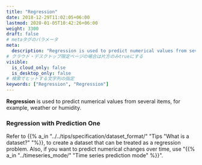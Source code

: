 ```yaml
---
title: "Regression"
date: 2018-12-29T11:02:05+06:00
lastmod: 2020-01-05T10:42:26+06:00
weight: 3300
draft: false
# metaタグのパラメータ
meta:
  description: "Regression is used to predict numerical values from several items, for example, weather or humidity."
# クラウド・デスクトップ限定ページの場合は片方のみtrueにする
visible:
  is_cloud_only: false
  is_desktop_only: false
# 検索でヒットする文字列の指定
keywords: ["Regression", "Regression"]
---
```


**Regression** is used to predict numerical values from several items, for example, weather or humidity.

### Regression with Prediction One

Refer to {{% a_in "../../tips/specification/dataset_format/" "Tips \"What is a dataset?\" "%}}, to create a dataset that can be treated as a regression problem. Also, if you want to predict numerical changes over time, use "{{% a_in "../timeseries_mode/" "Time series prediction mode" %}}".
